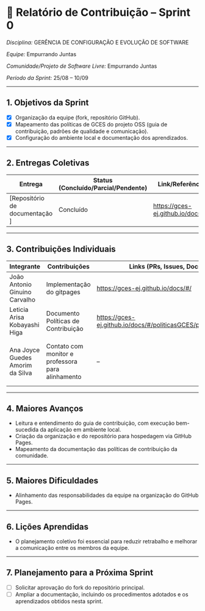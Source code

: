 # 📝 Relatório de Contribuição – Sprint 0

*Disciplina:* GERÊNCIA DE CONFIGURAÇÃO E EVOLUÇÃO DE SOFTWARE

*Equipe:* Empurrando Juntas

*Comunidade/Projeto de Software Livre:* Empurrando Juntas

*Período da Sprint:* 25/08 – 10/09

---

## 1. Objetivos da Sprint

* [x] Organização da equipe (fork, repositório GitHub).
* [x] Mapeamento das políticas de GCES do projeto OSS (guia de contribuição, padrões de qualidade e comunicação).
* [x] Configuração do ambiente local e documentação dos aprendizados.

---

## 2. Entregas Coletivas

| Entrega                         | Status (Concluído/Parcial/Pendente) | Link/Referência                   | Observações           |
|---------------------------------|-------------------------------------|-----------------------------------|-----------------------|
| \[Repositório de documentação ] | Concluído                           | https://gces-ej.github.io/docs/#/ | Organização da Equipe |


---

## 3. Contribuições Individuais

| Integrante                    | Contribuições             | Links (PRs, Issues, Docs)         | Observações                                       |
|-------------------------------|---------------------------|-----------------------------------|---------------------------------------------------|
| João Antonio Ginuino Carvalho | Implementação do gitpages | https://gces-ej.github.io/docs/#/ | Criação da Organização e repositório do gitpages. |
| Leticia Arisa Kobayashi Higa  | Documento Políticas de Contribuição | https://gces-ej.github.io/docs/#/politicasGCES/politicasGCES | Criação do documento Políticas de Contribuição. |
| Ana Joyce Guedes Amorim da Silva | Contato com monitor e professora para alinhamento | – | Discussão sobre as demandas da sprint e agendamento de reunião. |

---

## 4. Maiores Avanços

* Leitura e entendimento do guia de contribuição, com execução bem-sucedida da aplicação em ambiente local.
* Criação da organização e do repositório para hospedagem via GitHub Pages.
* Mapeamento da documentação das políticas de contribuição da comunidade.

---

## 5. Maiores Dificuldades

- Alinhamento das responsabilidades da equipe na organização do GitHub Pages.

---

## 6. Lições Aprendidas

* O planejamento coletivo foi essencial para reduzir retrabalho e melhorar a comunicação entre os membros da equipe.

---

## 7. Planejamento para a Próxima Sprint

* [ ] Solicitar aprovação do fork do repositório principal.
* [ ] Ampliar a documentação, incluindo os procedimentos adotados e os aprendizados obtidos nesta sprint.